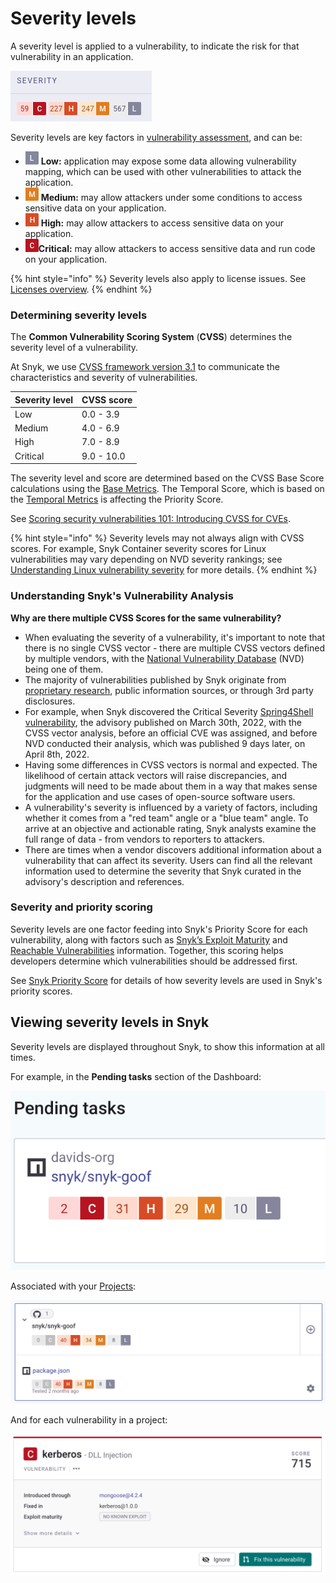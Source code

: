 # Severity levels

A severity level is applied to a vulnerability, to indicate the risk for that vulnerability in an application.

<img src="../../../.gitbook/assets/Screenshot 2022-08-16 at 09.52.22.png" alt="" data-size="original">

Severity levels are key factors in [vulnerability assessment](https://snyk.io/learn/vulnerability-assessment/), and can be:

* ![](<../../../.gitbook/assets/image (422).png>) **Low:** application may expose some data allowing vulnerability mapping, which can be used with other vulnerabilities to attack the application.
* ![](<../../../.gitbook/assets/image (427).png>) **Medium:** may allow attackers under some conditions to access sensitive data on your application.
* <img src="../../../.gitbook/assets/image (148).png" alt="" data-size="original"> **High:** may allow attackers to access sensitive data on your application.
* <img src="../../../.gitbook/assets/image (69).png" alt="" data-size="line">**Critical:** may allow attackers to access sensitive data and run code on your application.

{% hint style="info" %}
Severity levels also apply to license issues. See [Licenses overview](https://docs.snyk.io/snyk-open-source/licenses).
{% endhint %}

### Determining severity levels

The **Common Vulnerability Scoring System** (**CVSS**) determines the severity level of a vulnerability.

At Snyk, we use [CVSS framework version 3.1](https://www.first.org/cvss/v3-1/) to communicate the characteristics and severity of vulnerabilities.

| **Severity level** | **CVSS score** |
| ------------------ | -------------- |
| Low                | 0.0 - 3.9      |
| Medium             | 4.0 - 6.9      |
| High               | 7.0 - 8.9      |
| Critical           | 9.0 - 10.0     |

The severity level and score are determined based on the CVSS Base Score calculations using the [Base Metrics](https://www.first.org/cvss/specification-document#Temporal-Metrics). The Temporal Score, which is based on the [Temporal Metrics](https://www.first.org/cvss/specification-document#Temporal-Metrics) is affecting the Priority Score.

See [Scoring security vulnerabilities 101: Introducing CVSS for CVEs](https://snyk.io/blog/scoring-security-vulnerabilities-101-introducing-cvss-for-cve/).

{% hint style="info" %}
Severity levels may not always align with CVSS scores. For example, Snyk Container severity scores for Linux vulnerabilities may vary depending on NVD severity rankings; see [Understanding Linux vulnerability severity](../../../products/snyk-container/getting-started-snyk-container/understanding-linux-vulnerability-severity.md) for more details.
{% endhint %}

### Understanding Snyk's Vulnerability Analysis

**Why are there multiple CVSS Scores for the same vulnerability?**

* ​When evaluating the severity of a vulnerability, it's important to note that there is no single CVSS vector - there are multiple CVSS vectors defined by multiple vendors, with the [National Vulnerability Database](https://nvd.nist.gov/) (NVD) being one of them.
* The majority of vulnerabilities published by Snyk originate from [proprietary research](https://security.snyk.io/disclosed-vulnerabilities), public information sources, or through 3rd party disclosures.
* For example, when Snyk discovered the Critical Severity [Spring4Shell vulnerability](https://security.snyk.io/vuln/SNYK-JAVA-ORGSPRINGFRAMEWORK-2436751), the advisory published on March 30th, 2022, with the CVSS vector analysis, before an official CVE was assigned, and before NVD conducted their analysis, which was published 9 days later, on April 8th, 2022.
* Having some differences in CVSS vectors is normal and expected. The likelihood of certain attack vectors will raise discrepancies, and judgments will need to be made about them in a way that makes sense for the application and use cases of open-source software users.
* A vulnerability's severity is influenced by a variety of factors, including whether it comes from a "red team" angle or a "blue team" angle. To arrive at an objective and actionable rating, Snyk analysts examine the full range of data - from vendors to reporters to attackers.
* There are times when a vendor discovers additional information about a vulnerability that can affect its severity. Users can find all the relevant information used to determine the severity that Snyk curated in the advisory's description and references.

### Severity and priority scoring

Severity levels are one factor feeding into Snyk's Priority Score for each vulnerability, along with factors such as [Snyk’s Exploit Maturity](https://snyk.io/blog/whats-so-wild-about-exploits-in-the-wild-and-how-can-we-prioritize-accordingly/) and [Reachable Vulnerabilities](https://snyk.io/blog/optimizing-prioritization-with-deep-application-level-context/) information. Together, this scoring helps developers determine which vulnerabilities should be addressed first.

See [Snyk Priority Score](priority-score.md) for details of how severity levels are used in Snyk's priority scores.

## Viewing severity levels in Snyk

Severity levels are displayed throughout Snyk, to show this information at all times.

For example, in the **Pending tasks** section of the Dashboard:

<img src="../../../.gitbook/assets/image (158).png" alt="" data-size="original">

Associated with your [Projects](../../../introducing-snyk/projects.md):

![](<../../../.gitbook/assets/image (43) (2).png>)

And for each vulnerability in a project:

![](<../../../.gitbook/assets/image (39) (1).png>)
